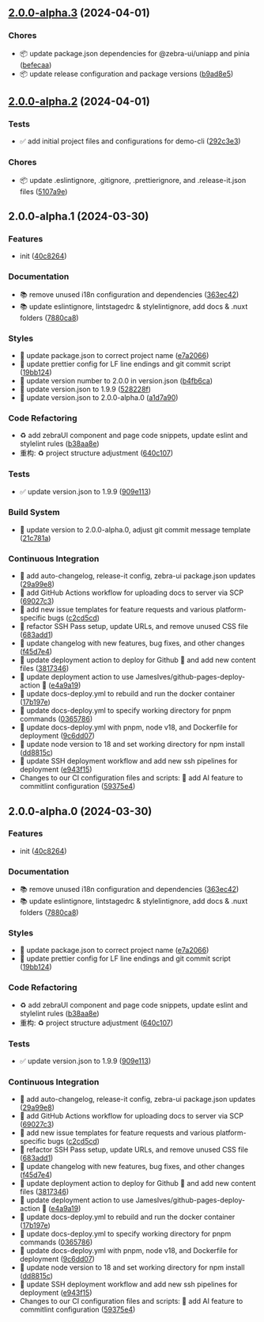 ## [2.0.0-alpha.3](https://github.com/zebra-ui/zebra-ui/compare/2.0.0-alpha.2...2.0.0-alpha.3) (2024-04-01)

### Chores

- 📦️ update package.json dependencies for @zebra-ui/uniapp and pinia ([befecaa](https://github.com/zebra-ui/zebra-ui/commit/befecaab883a5f075ee3931734abd41572c4c6ac))
- 📦️ update release configuration and package versions ([b9ad8e5](https://github.com/zebra-ui/zebra-ui/commit/b9ad8e59803b7a2a9273d6f823f58eb8ee38516a))

## [2.0.0-alpha.2](https://github.com/zebra-ui/zebra-ui/compare/2.0.0-alpha.1...2.0.0-alpha.2) (2024-04-01)

### Tests

- ✅ add initial project files and configurations for demo-cli ([292c3e3](https://github.com/zebra-ui/zebra-ui/commit/292c3e3b276f009e6568819db2df1cc558eea65f))

### Chores

- 📦️ update .eslintignore, .gitignore, .prettierignore, and .release-it.json files ([5107a9e](https://github.com/zebra-ui/zebra-ui/commit/5107a9e9b6480f7f0b862b7d5d52cf7492065e68))

## 2.0.0-alpha.1 (2024-03-30)

### Features

- init ([40c8264](https://github.com/zebra-ui/zebra-ui/commit/40c8264eb4b70e61955df72fc0d35d961944f19d))

### Documentation

- 📚 remove unused i18n configuration and dependencies ([363ec42](https://github.com/zebra-ui/zebra-ui/commit/363ec42b275881b0cf13b474b38e21ad5610e8d2))
- 📚 update eslintignore, lintstagedrc & stylelintignore, add docs & .nuxt folders ([7880ca8](https://github.com/zebra-ui/zebra-ui/commit/7880ca8ac44f037cfe9ced81fe6bea87113eace8))

### Styles

- 🎨 update package.json to correct project name ([e7a2066](https://github.com/zebra-ui/zebra-ui/commit/e7a206657b76f7b273fee2fcf34ac4a73abe3bcd))
- 🎨 update prettier config for LF line endings and git commit script ([19bb124](https://github.com/zebra-ui/zebra-ui/commit/19bb124e66bc16bf801e88a9e6530e6024754a3e))
- 🎨 update version number to 2.0.0 in version.json ([b4fb6ca](https://github.com/zebra-ui/zebra-ui/commit/b4fb6ca4dab9f893e0e9515a117d499d8e3e5a81))
- 🎨 update version.json to 1.9.9 ([528228f](https://github.com/zebra-ui/zebra-ui/commit/528228f15419071379623a1fcfcfc7702390bd04))
- 🎨 update version.json to 2.0.0-alpha.0 ([a1d7a90](https://github.com/zebra-ui/zebra-ui/commit/a1d7a902ebb7e42645124226f6b58091d7050263))

### Code Refactoring

- ♻️ add zebraUI component and page code snippets, update eslint and stylelint rules ([b38aa8e](https://github.com/zebra-ui/zebra-ui/commit/b38aa8e67b9994f6152be26eac5edbc4ccf6ea45))
- 重构: ♻️ project structure adjustment ([640c107](https://github.com/zebra-ui/zebra-ui/commit/640c10707a8ae2cc5f8a8fdb17cfed4e1fec3be4))

### Tests

- ✅ update version.json to 1.9.9 ([909e113](https://github.com/zebra-ui/zebra-ui/commit/909e11397cc49142921ff77ed0ef172908d676cf))

### Build System

- 🔨 update version to 2.0.0-alpha.0, adjust git commit message template ([21c781a](https://github.com/zebra-ui/zebra-ui/commit/21c781a0855dce8c5d2a1da8d0ed78bec025a7f1))

### Continuous Integration

- 🎡 add auto-changelog, release-it config, zebra-ui package.json updates ([29a99e8](https://github.com/zebra-ui/zebra-ui/commit/29a99e827f0d70aa2cc59f0a390c6853d9e0cb0b))
- 🎡 add GitHub Actions workflow for uploading docs to server via SCP ([69027c3](https://github.com/zebra-ui/zebra-ui/commit/69027c3fa283b05511670407df093126b5ce8ed2))
- 🎡 add new issue templates for feature requests and various platform-specific bugs ([c2cd5cd](https://github.com/zebra-ui/zebra-ui/commit/c2cd5cd5045c26030cf8991462f04e2dd758aa6a))
- 🎡 refactor SSH Pass setup, update URLs, and remove unused CSS file ([683add1](https://github.com/zebra-ui/zebra-ui/commit/683add157387747829b50a4f04c800cd2e66dc14))
- 🎡 update changelog with new features, bug fixes, and other changes ([f45d7e4](https://github.com/zebra-ui/zebra-ui/commit/f45d7e45571ca8583ad48881a97650f70cd0a2cd))
- 🎡 update deployment action to deploy for Github 🚀 and add new content files ([3817346](https://github.com/zebra-ui/zebra-ui/commit/38173460c8866acc0c2685d4d826486c929a8494))
- 🎡 update deployment action to use JamesIves/github-pages-deploy-action 🚀 ([e4a9a19](https://github.com/zebra-ui/zebra-ui/commit/e4a9a19fc929c7c3403ef0b7a28ca68456950d08))
- 🎡 update docs-deploy.yml to rebuild and run the docker container ([17b197e](https://github.com/zebra-ui/zebra-ui/commit/17b197ec2ef59ec69613aa387e7ae39a47ef997b))
- 🎡 update docs-deploy.yml to specify working directory for pnpm commands ([0365786](https://github.com/zebra-ui/zebra-ui/commit/036578687a7b5e78cc7bf39c3bd05b53ae60d667))
- 🎡 update docs-deploy.yml with pnpm, node v18, and Dockerfile for deployment ([9c6dd07](https://github.com/zebra-ui/zebra-ui/commit/9c6dd071ccc2df175b854fdb2866f781720567c0))
- 🎡 update node version to 18 and set working directory for npm install ([dd8815c](https://github.com/zebra-ui/zebra-ui/commit/dd8815ccaa5bfef5b0534058f71965af6a2229cb))
- 🎡 update SSH deployment workflow and add new ssh pipelines for deployment ([e943f15](https://github.com/zebra-ui/zebra-ui/commit/e943f155aba13f264245f0c6e7cc2c0f8274792f))
- Changes to our CI configuration files and scripts: 🎡 add AI feature to commitlint configuration ([59375e4](https://github.com/zebra-ui/zebra-ui/commit/59375e4ec76579a2ce4e7d4848c33b762f48b628))

## 2.0.0-alpha.0 (2024-03-30)

### Features

- init ([40c8264](https://github.com/zebra-ui/zebra-ui/commit/40c8264eb4b70e61955df72fc0d35d961944f19d))

### Documentation

- 📚 remove unused i18n configuration and dependencies ([363ec42](https://github.com/zebra-ui/zebra-ui/commit/363ec42b275881b0cf13b474b38e21ad5610e8d2))
- 📚 update eslintignore, lintstagedrc & stylelintignore, add docs & .nuxt folders ([7880ca8](https://github.com/zebra-ui/zebra-ui/commit/7880ca8ac44f037cfe9ced81fe6bea87113eace8))

### Styles

- 🎨 update package.json to correct project name ([e7a2066](https://github.com/zebra-ui/zebra-ui/commit/e7a206657b76f7b273fee2fcf34ac4a73abe3bcd))
- 🎨 update prettier config for LF line endings and git commit script ([19bb124](https://github.com/zebra-ui/zebra-ui/commit/19bb124e66bc16bf801e88a9e6530e6024754a3e))

### Code Refactoring

- ♻️ add zebraUI component and page code snippets, update eslint and stylelint rules ([b38aa8e](https://github.com/zebra-ui/zebra-ui/commit/b38aa8e67b9994f6152be26eac5edbc4ccf6ea45))
- 重构: ♻️ project structure adjustment ([640c107](https://github.com/zebra-ui/zebra-ui/commit/640c10707a8ae2cc5f8a8fdb17cfed4e1fec3be4))

### Tests

- ✅ update version.json to 1.9.9 ([909e113](https://github.com/zebra-ui/zebra-ui/commit/909e11397cc49142921ff77ed0ef172908d676cf))

### Continuous Integration

- 🎡 add auto-changelog, release-it config, zebra-ui package.json updates ([29a99e8](https://github.com/zebra-ui/zebra-ui/commit/29a99e827f0d70aa2cc59f0a390c6853d9e0cb0b))
- 🎡 add GitHub Actions workflow for uploading docs to server via SCP ([69027c3](https://github.com/zebra-ui/zebra-ui/commit/69027c3fa283b05511670407df093126b5ce8ed2))
- 🎡 add new issue templates for feature requests and various platform-specific bugs ([c2cd5cd](https://github.com/zebra-ui/zebra-ui/commit/c2cd5cd5045c26030cf8991462f04e2dd758aa6a))
- 🎡 refactor SSH Pass setup, update URLs, and remove unused CSS file ([683add1](https://github.com/zebra-ui/zebra-ui/commit/683add157387747829b50a4f04c800cd2e66dc14))
- 🎡 update changelog with new features, bug fixes, and other changes ([f45d7e4](https://github.com/zebra-ui/zebra-ui/commit/f45d7e45571ca8583ad48881a97650f70cd0a2cd))
- 🎡 update deployment action to deploy for Github 🚀 and add new content files ([3817346](https://github.com/zebra-ui/zebra-ui/commit/38173460c8866acc0c2685d4d826486c929a8494))
- 🎡 update deployment action to use JamesIves/github-pages-deploy-action 🚀 ([e4a9a19](https://github.com/zebra-ui/zebra-ui/commit/e4a9a19fc929c7c3403ef0b7a28ca68456950d08))
- 🎡 update docs-deploy.yml to rebuild and run the docker container ([17b197e](https://github.com/zebra-ui/zebra-ui/commit/17b197ec2ef59ec69613aa387e7ae39a47ef997b))
- 🎡 update docs-deploy.yml to specify working directory for pnpm commands ([0365786](https://github.com/zebra-ui/zebra-ui/commit/036578687a7b5e78cc7bf39c3bd05b53ae60d667))
- 🎡 update docs-deploy.yml with pnpm, node v18, and Dockerfile for deployment ([9c6dd07](https://github.com/zebra-ui/zebra-ui/commit/9c6dd071ccc2df175b854fdb2866f781720567c0))
- 🎡 update node version to 18 and set working directory for npm install ([dd8815c](https://github.com/zebra-ui/zebra-ui/commit/dd8815ccaa5bfef5b0534058f71965af6a2229cb))
- 🎡 update SSH deployment workflow and add new ssh pipelines for deployment ([e943f15](https://github.com/zebra-ui/zebra-ui/commit/e943f155aba13f264245f0c6e7cc2c0f8274792f))
- Changes to our CI configuration files and scripts: 🎡 add AI feature to commitlint configuration ([59375e4](https://github.com/zebra-ui/zebra-ui/commit/59375e4ec76579a2ce4e7d4848c33b762f48b628))
